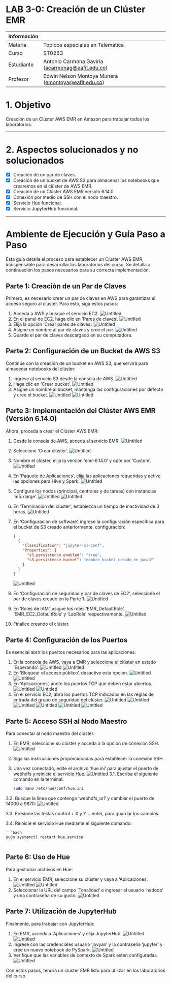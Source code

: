 # LAB 3-0: Creación de un Clúster EMR

| Información |  |
| --- | --- |
| Materia | Tópicos especiales en Telemática |
| Curso | ST0263 |
| Estudiante | Antonio Carmona Gaviria (acarmonag@eafit.edu.co) |
| Profesor | Edwin Nelson Montoya Munera (emontoya@eafit.edu.co) |

# 1. Objetivo

Creación de un Clúster AWS EMR en Amazon para trabajar todos los laboratorios.

---

# 2. Aspectos solucionados y no solucionados

- [x]  Creación de un par de claves.
- [x]  Creación de un bucket de AWS S3 para almacenar los notebooks que crearemos en el clúster de AWS EMR.
- [x]  Creación de un Clúster AWS EMR versión 6.14.0
- [x]  Conexión por medio de SSH con el nodo maestro.
- [x]  Servicio Hue funcional.
- [x]  Servicio JupyterHub funcional.

---
# Ambiente de Ejecución y Guía Paso a Paso

Esta guía detalla el proceso para establecer un Clúster AWS EMR, indispensable para desarrollar los laboratorios del curso. Se detalla a continuación los pasos necesarios para su correcta implementación.

## Parte 1: Creación de un Par de Claves

Primero, es necesario crear un par de claves en AWS para garantizar el acceso seguro al clúster. Para esto, siga estos pasos:

1. Acceda a AWS y busque el servicio EC2.
    ![Untitled](https://github.com/acarmonag/acarmonag-st0263/blob/master/Lab3/0/IMGS/1.png)
2. En el panel de EC2, haga clic en ‘Pares de claves’.
    ![Untitled](https://github.com/acarmonag/acarmonag-st0263/blob/master/Lab3/0/IMGS/2.png)
3. Elija la opción ‘Crear pares de claves’.
    ![Untitled](https://github.com/acarmonag/acarmonag-st0263/blob/master/Lab3/0/IMGS/3.png)
4. Asigne un nombre al par de claves y cree el par.
    ![Untitled](https://github.com/acarmonag/acarmonag-st0263/blob/master/Lab3/0/IMGS/4.png)
5. Guarde el par de claves descargado en su computadora.

## Parte 2: Configuración de un Bucket de AWS S3

Continúe con la creación de un bucket en AWS S3, que servirá para almacenar notebooks del clúster:

1. Ingrese al servicio S3 desde la consola de AWS.
    ![Untitled](https://github.com/acarmonag/acarmonag-st0263/blob/master/Lab3/0/IMGS/5.png)
2. Haga clic en ‘Crear bucket’.
    ![Untitled](https://github.com/acarmonag/acarmonag-st0263/blob/master/Lab3/0/IMGS/6.png)
3. Asigne un nombre al bucket, mantenga las configuraciones por defecto y cree el bucket.
    ![Untitled](https://github.com/acarmonag/acarmonag-st0263/blob/master/Lab3/0/IMGS/7.png)
    ![Untitled](https://github.com/acarmonag/acarmonag-st0263/blob/master/Lab3/0/IMGS/8.png)

## Parte 3: Implementación del Clúster AWS EMR (Versión 6.14.0)

Ahora, proceda a crear el Clúster AWS EMR:

1. Desde la consola de AWS, acceda al servicio EMR.
    ![Untitled](https://github.com/acarmonag/acarmonag-st0263/blob/master/Lab3/0/IMGS/9.png)
2. Seleccione ‘Crear clúster’.
    ![Untitled](https://github.com/acarmonag/acarmonag-st0263/blob/master/Lab3/0/IMGS/10.png)
3. Nombre el clúster, elija la versión ‘emr-6.14.0’ y opte por ‘Custom’.
    ![Untitled](https://github.com/acarmonag/acarmonag-st0263/blob/master/Lab3/0/IMGS/11.png)
4. En ‘Paquete de Aplicaciones’, elija las aplicaciones requeridas y active las opciones para Hive y Spark.
    ![Untitled](https://github.com/acarmonag/acarmonag-st0263/blob/master/Lab3/0/IMGS/12.png)
5. Configure los nodos (principal, centrales y de tareas) con instancias ‘m5.xlarge’.
    ![Untitled](https://github.com/acarmonag/acarmonag-st0263/blob/master/Lab3/0/IMGS/13.png)
    ![Untitled](https://github.com/acarmonag/acarmonag-st0263/blob/master/Lab3/0/IMGS/14.png)
6. En ‘Terminación del clúster’, establezca un tiempo de inactividad de 3 horas.
    ![Untitled](https://github.com/acarmonag/acarmonag-st0263/blob/master/Lab3/0/IMGS/15.png)
7. En ‘Configuración de software’, ingrese la configuración específica para el bucket de S3 creado anteriormente.
    configuración:
    
    ```json
    [
      {
        "Classification": "jupyter-s3-conf",
        "Properties": {
          "s3.persistence.enabled": "true",
          "s3.persistence.bucket": "nombre_bucket_creado_en_paso2"
        }
      }
    ]
    ```
    
    ![Untitled](https://github.com/acarmonag/acarmonag-st0263/blob/master/Lab3/0/IMGS/16.png)
8. En ‘Configuración de seguridad y par de claves de EC2’, seleccione el par de claves creado en la Parte 1.
    ![Untitled](https://github.com/acarmonag/acarmonag-st0263/blob/master/Lab3/0/IMGS/17.png)
9. En ‘Roles de IAM’, asigne los roles ‘EMR_DefaultRole’, ‘EMR_EC2_DefaultRole’ y ‘LabRole’ respectivamente.
    ![Untitled](https://github.com/acarmonag/acarmonag-st0263/blob/master/Lab3/0/IMGS/18.png)
10. Finalice creando el clúster.

## Parte 4: Configuración de los Puertos

Es esencial abrir los puertos necesarios para las aplicaciones:

1. En la consola de AWS, vaya a EMR y seleccione el clúster en estado ‘Esperando’.
    ![Untitled](https://github.com/acarmonag/acarmonag-st0263/blob/master/Lab3/0/IMGS/19.png)
    ![Untitled](https://github.com/acarmonag/acarmonag-st0263/blob/master/Lab3/0/IMGS/20.png)
2. En ‘Bloquear el acceso público’, desactive esta opción.
    ![Untitled](https://github.com/acarmonag/acarmonag-st0263/blob/master/Lab3/0/IMGS/21.png)
    ![Untitled](https://github.com/acarmonag/acarmonag-st0263/blob/master/Lab3/0/IMGS/22.png)
3. En ‘Aplicaciones’, anote los puertos TCP que deben estar abiertos.
    ![Untitled](https://github.com/acarmonag/acarmonag-st0263/blob/master/Lab3/0/IMGS/23.png)
    ![Untitled](https://github.com/acarmonag/acarmonag-st0263/blob/master/Lab3/0/IMGS/24.png)
4. En el servicio EC2, abra los puertos TCP indicados en las reglas de entrada del grupo de seguridad del clúster.
    ![Untitled](https://github.com/acarmonag/acarmonag-st0263/blob/master/Lab3/0/IMGS/25.png)
    ![Untitled](https://github.com/acarmonag/acarmonag-st0263/blob/master/Lab3/0/IMGS/26.png)
    ![Untitled](https://github.com/acarmonag/acarmonag-st0263/blob/master/Lab3/0/IMGS/27.png)
    ![Untitled](https://github.com/acarmonag/acarmonag-st0263/blob/master/Lab3/0/IMGS/28.png)
    ![Untitled](https://github.com/acarmonag/acarmonag-st0263/blob/master/Lab3/0/IMGS/29.png)
    ![Untitled](https://github.com/acarmonag/acarmonag-st0263/blob/master/Lab3/0/IMGS/30.png)

## Parte 5: Acceso SSH al Nodo Maestro

Para conectar al nodo maestro del clúster:

1. En EMR, seleccione su clúster y acceda a la opción de conexión SSH.
    ![Untitled](https://github.com/acarmonag/acarmonag-st0263/blob/master/Lab3/0/IMGS/31.png)
2. Siga las instrucciones proporcionadas para establecer la conexión SSH.
3. Una vez conectado, edite el archivo ‘hue.ini’ para ajustar el puerto de webhdfs y reinicie el servicio Hue.
    ![Untitled](https://github.com/acarmonag/acarmonag-st0263/blob/master/Lab3/0/IMGS/32.png)
3.1. Escriba el siguiente comando en la terminal:
        
    ```bash
    sudo nano /etc/hue/conf/hue.ini
    ```

3.2. Busque la linea que contenga ‘webhdfs_url’ y cambiar el puerto de 14000 a 9870:
![Untitled](https://github.com/acarmonag/acarmonag-st0263/blob/master/Lab3/0/IMGS/33.png)

3.3. Presione las teclas control + X y Y + enter, para guardar los cambios.

3.4. Reinicie el servicio Hue mediante el siguiente comando:
            
    ```bash
    sudo systemctl restart hue.service
    ```

## Parte 6: Uso de Hue

Para gestionar archivos en Hue:

1. En el servicio EMR, seleccione su clúster y vaya a ‘Aplicaciones’.
    ![Untitled](https://github.com/acarmonag/acarmonag-st0263/blob/master/Lab3/0/IMGS/23.png)
    ![Untitled](https://github.com/acarmonag/acarmonag-st0263/blob/master/Lab3/0/IMGS/24.png)
2. Seleccionar la URL del campo ‘Tonalidad’ e ingresar el usuario ‘hadoop’ y una contraseña de su gusto.
    ![Untitled](https://github.com/acarmonag/acarmonag-st0263/blob/master/Lab3/0/IMGS/34.png)

## Parte 7: Utilización de JupyterHub

Finalmente, para trabajar con JupyterHub:

1. En EMR, acceda a ‘Aplicaciones’ y elija JupyterHub.
    ![Untitled](https://github.com/acarmonag/acarmonag-st0263/blob/master/Lab3/0/IMGS/23.png)
    ![Untitled](https://github.com/acarmonag/acarmonag-st0263/blob/master/Lab3/0/IMGS/24.png)
2. Ingrese con las credenciales usuario ‘jovyan’ y la contraseña ‘jupyter’ y cree un nuevo notebook de PySpark.
    ![Untitled](https://github.com/acarmonag/acarmonag-st0263/blob/master/Lab3/0/IMGS/35.png)
3. Verifique que las variables de contexto de Spark estén configuradas.
    ![Untitled](https://github.com/acarmonag/acarmonag-st0263/blob/master/Lab3/0/IMGS/36.png)

Con estos pasos, tendrá un clúster EMR listo para utilizar en los laboratorios del curso.
